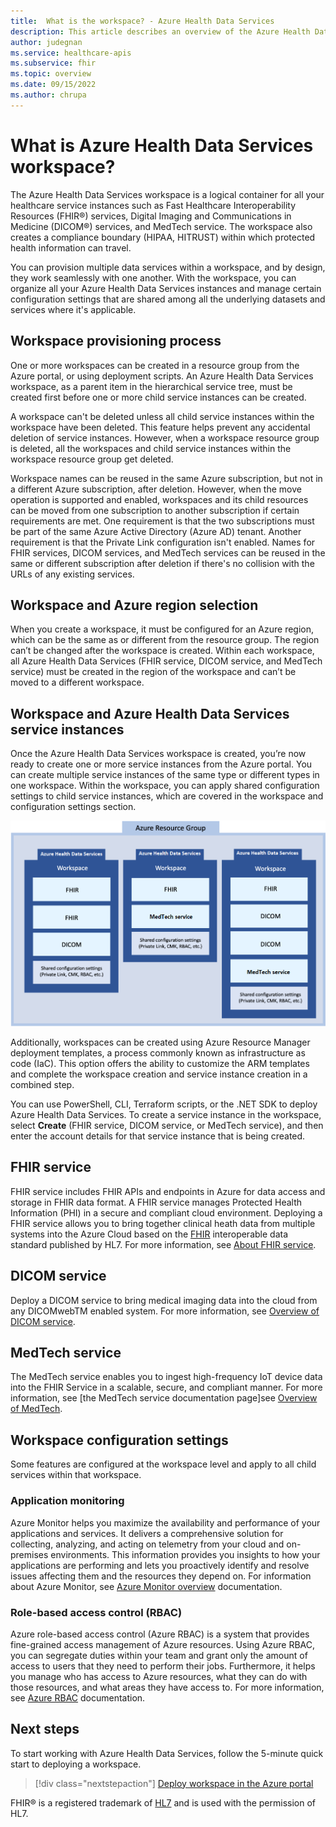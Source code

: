 ```yaml
---
title:  What is the workspace? - Azure Health Data Services
description: This article describes an overview of the Azure Health Data Services workspace.
author: judegnan
ms.service: healthcare-apis
ms.subservice: fhir
ms.topic: overview
ms.date: 09/15/2022
ms.author: chrupa
---
```


# What is Azure Health Data Services workspace?

The Azure Health Data Services workspace is a logical container for all your healthcare service instances such as Fast Healthcare Interoperability Resources (FHIR®) services, Digital Imaging and Communications in Medicine (DICOM®) services, and MedTech service. The workspace also creates a compliance boundary (HIPAA, HITRUST) within which protected health information can travel.

You can provision multiple data services within a workspace, and by design, they work seamlessly with one another. With the workspace, you can organize all your Azure Health Data Services instances and manage certain configuration settings that are shared among all the underlying datasets and services where it's applicable.

## Workspace provisioning process
 
One or more workspaces can be created in a resource group from the Azure portal, or using deployment scripts. An Azure Health Data Services workspace, as a parent item in the hierarchical service tree, must be created first before one or more child service instances can be created.   
 
A workspace can't be deleted unless all child service instances within the workspace have been deleted. This feature helps prevent any accidental deletion of service instances. However, when a workspace resource group is deleted, all the workspaces and child service instances within the workspace resource group get deleted. 

Workspace names can be reused in the same Azure subscription, but not in a different Azure subscription, after deletion. However, when the move operation is supported and enabled, workspaces and its child resources can be moved from one subscription to another subscription if certain requirements are met. One requirement is that the two subscriptions must be part of the same Azure Active Directory (Azure AD) tenant. Another requirement is that the Private Link configuration isn't enabled. Names for FHIR services, DICOM services, and MedTech services can be reused in the same or different subscription after deletion if there's no collision with the URLs of any existing services.

## Workspace and Azure region selection 
 
When you create a workspace, it must be configured for an Azure region, which can be the same as or different from the resource group. The region can’t be changed after the workspace is created. Within each workspace, all Azure Health Data Services (FHIR service, DICOM service, and MedTech service) must be created in the region of the workspace and can’t be moved to a different workspace. 

## Workspace and Azure Health Data Services service instances 

Once the Azure Health Data Services workspace is created, you’re now ready to create one or more service instances from the Azure portal. You can create multiple service instances of the same type or different types in one workspace. Within the workspace, you can apply shared configuration settings to child service instances, which are covered in the workspace and configuration settings section.

[ ![Screenshot of Health Data Services Azure Resource Group diagram.](media/azure-resource-group.png) ](media/azure-resource-group.png#lightbox)

Additionally, workspaces can be created using Azure Resource Manager deployment templates, a process commonly known as infrastructure as code (IaC). This option offers the ability to customize the ARM templates and complete the workspace creation and service instance creation in a combined step. 

You can use PowerShell, CLI, Terraform scripts, or the .NET SDK to deploy Azure Health Data Services. To create a service instance in the workspace, select **Create** (FHIR service, DICOM service, or MedTech service), and then enter the account details for that service instance that is being created.

## FHIR service

FHIR service includes FHIR APIs and endpoints in Azure for data access and storage in FHIR data 
format. A FHIR service manages Protected Health Information (PHI) in a secure and compliant cloud 
environment. Deploying a FHIR service allows you to bring together clinical heath data from multiple 
systems into the Azure Cloud based on the [FHIR](https://www.hl7.org/fhir/index.html) interoperable data standard published by HL7. For more information, see [About FHIR service](./fhir/overview.md).

## DICOM service

Deploy a DICOM service to bring medical imaging data into the cloud from any DICOMwebTM enabled system. For more information, see [Overview of DICOM service](dicom/dicom-services-overview.md).

## MedTech service

The MedTech service enables you to ingest high-frequency IoT device data into the FHIR Service in a scalable, secure, and compliant manner. For more information, see [the MedTech service documentation page]see [Overview of MedTech](../healthcare-apis/iot/iot-connector-overview.md).
 
## Workspace configuration settings

Some features are configured at the workspace level and apply to all child services within that workspace.

### Application monitoring

Azure Monitor helps you maximize the availability and performance of your applications and services. It delivers a comprehensive solution for collecting, analyzing, and acting on telemetry from your cloud and on-premises environments. This information provides you insights to how your applications are performing and lets you proactively identify and resolve issues affecting them and the resources they depend on. For information about Azure Monitor, see [Azure Monitor overview](../azure-monitor/index.yml) documentation.

### Role-based access control (RBAC)

Azure role-based access control (Azure RBAC) is a system that provides fine-grained access management 
of Azure resources. Using Azure RBAC, you can segregate duties within your team and grant only the 
amount of access to users that they need to perform their jobs. Furthermore, it helps you manage who 
has access to Azure resources, what they can do with those resources, and what areas they have access 
to. For more information, see [Azure RBAC](../role-based-access-control/index.yml) documentation.


## Next steps

To start working with Azure Health Data Services, follow the 5-minute quick start to deploying a workspace.

>[!div class="nextstepaction"]
>[Deploy workspace in the Azure portal](healthcare-apis-quickstart.md)

FHIR&#174; is a registered trademark of [HL7](https://hl7.org/fhir/) and is used with the permission of HL7.
